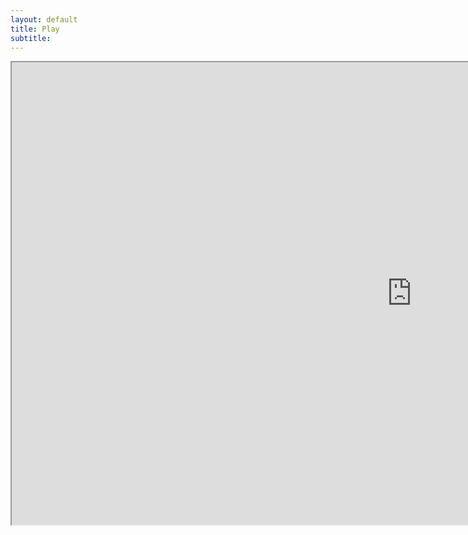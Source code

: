 ```yaml
---
layout: default
title: Play
subtitle:
---
```


<iframe frameborder="1" src="https://itch.io/embed-upload/2120860?color=333333" scrolling="disabled" width="1280" height="740"><a href="https://purenukage.itch.io/smart-contract-builder">Play Smart Contract Builder on itch.io</a></iframe>
